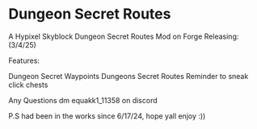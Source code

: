 # Dungeon Secret Routes
A Hypixel Skyblock Dungeon Secret Routes Mod on Forge
Releasing: (3/4/25)

Features:

Dungeon Secret Waypoints
Dungeons Secret Routes
Reminder to sneak click chests

Any Questions dm equakk1_11358 on discord 

P.S had been in the works since 6/17/24, hope yall enjoy :))
